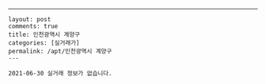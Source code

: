 ---
    layout: post
    comments: true
    title: 인천광역시 계양구
    categories: [실거래가]
    permalink: /apt/인천광역시 계양구
    ---

    2021-06-30 실거래 정보가 없습니다.

    